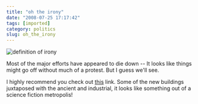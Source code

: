 ```yaml
---
title: "oh the irony"
date: "2008-07-25 17:17:42"
tags: [imported]
category: politics
slug: oh_the_irony
---
```


<img src='http://graphics.jsonline.com/graphics/photographer/20/20534_large.jpg' alt='definition of irony' class='aligncenter' />

Most of the major efforts have appeared to die down -- It looks like things
might go off without much of a protest. But I guess we'll see.

I highly recommend you check out
<a href="http://www.boston.com/bigpicture/2008/07/beijing_2008_preparations_thre.html">this</a>
link. Some of the new buildings juxtaposed with the ancient and industrial, it
looks like something out of a science fiction metropolis!
